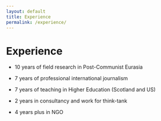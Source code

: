 ```yaml
---
layout: default
title: Experience
permalink: /experience/
---
```

# Experience

- 10 years of field research in Post-Communist Eurasia

- 7 years of professional international journalism

- 7 years of teaching in Higher Education (Scotland and US)

- 2 years in consultancy and work for think-tank 

- 4 years plus in NGO